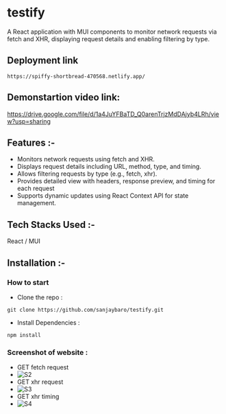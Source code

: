 # testify
A React application with MUI components to monitor network requests via fetch and XHR, displaying request details and enabling filtering by type.
## Deployment link
```
https://spiffy-shortbread-470568.netlify.app/
```

## Demonstartion video link:
https://drive.google.com/file/d/1a4JuYFBaTD_Q0arenTrjzMdDAjyb4LRh/view?usp=sharing

## Features :-

- Monitors network requests using fetch and XHR.
- Displays request details including URL, method, type, and timing.
- Allows filtering requests by type (e.g., fetch, xhr).
- Provides detailed view with headers, response preview, and timing for each request
- Supports dynamic updates using React Context API for state management.

## Tech Stacks Used :-
React  / MUI 

## Installation :-

### How to start

- Clone the repo :
```
git clone https://github.com/sanjaybaro/testify.git
```
- Install Dependencies :
```
npm install
```

### Screenshot of website :
- GET fetch request
- ![S2](https://github.com/sanjaybaro/testify/assets/123923491/e4dfe193-5805-40ac-9a28-55cd90c0ee43)
- GET xhr request
- ![S3](https://github.com/sanjaybaro/testify/assets/123923491/20cac6c7-9a61-4b14-8019-2ca5d41fdef8)
- GET xhr timing
- ![S4](https://github.com/sanjaybaro/testify/assets/123923491/940378cf-3568-438d-a15e-e9e4790c4f21)





